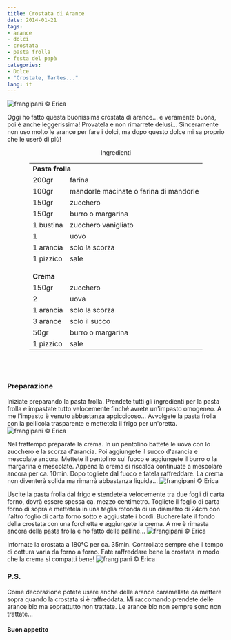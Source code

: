 ```yaml
---
title: Crostata di Arance
date: 2014-01-21
tags:
- arance
- dolci
- crostata
- pasta frolla
- festa del papà
categories:
- Dolce
- "Crostate, Tartes..."
lang: it
---
```

![](header.jpg "frangipani © Erica")

Oggi ho fatto questa buonissima crostata di arance... è veramente buona, poi è anche leggerissima! Provatela e non rimarrete delusi... Sinceramente non uso molto le arance per fare i dolci, ma dopo questo dolce mi sa proprio che le userò di più!


<div id="wrapper" style="text-align: center">
  <div id="yourdiv" style="display: inline-block;">
    <div class="ingredients">
      <div class="ingredients-title">Ingredienti</div>
      <table>
        <tbody>
          <tr>
            <td colspan="2"><b>Pasta frolla</b></td>
          </tr>
          <tr>
            <td>200gr</td>
            <td>farina</td>
          </tr>
          <tr>
            <td>100gr</td>
            <td>mandorle macinate o farina di mandorle</td>
          </tr>
          <tr>
            <td>150gr</td>
            <td>zucchero</td>
          </tr>
          <tr>
            <td>150gr</td>
            <td>burro o margarina</td>
          </tr>
          <tr>
            <td>1 bustina</td>
            <td>zucchero vanigliato</td>
          </tr>
          <tr>
            <td>1</td>
            <td>uovo</td>
          </tr>
          <tr>
            <td>1 arancia</td>
            <td>solo la scorza</td>
          </tr>
          <tr>
            <td>1 pizzico</td>
            <td>sale</td>
          </tr>
          <tr style="height: 15px;"></tr>
          <tr>          
            <td colspan="2"><b>Crema</b></td>
          </tr>
          <tr>
            <td>150gr</td>
            <td>zucchero</td>
          </tr>
          <tr>      
            <td>2</td>
            <td>uova</td>
          </tr>
          <tr>
            <td>1 arancia</td>
            <td>solo la scorza</td>
          </tr>
          <tr>
            <td>3 arance</td>
            <td>solo il succo</td>
          </tr>
          <tr>
            <td>50gr</td>
            <td>burro o margarina</td>
          </tr>
          <tr>
            <td>1 pizzico</td>
            <td>sale</td>       
          </tr>
        </tbody>
      </table>
      <br></br>
    </div>
  </div>
</div>


<h3>
  <font color="grey">
    <i class="fa-solid fa-gears"></i>
  </font> Preparazione
</h3>

Iniziate preparando la pasta frolla. Prendete tutti gli ingredienti per la pasta frolla e impastate tutto velocemente finché avrete un'impasto omogeneo. A me l'impasto è venuto abbastanza appiccicoso... Avvolgete la pasta frolla con la pellicola trasparente e mettetela il frigo per un'oretta.
![](frolla.jpg "frangipani © Erica")

Nel frattempo preparate la crema. In un pentolino battete le uova con lo zucchero e la scorza d'arancia. Poi aggiungete il succo d'arancia e mescolate ancora. Mettete il pentolino sul fuoco e aggiungete il burro o la margarina e mescolate. Appena la crema si riscalda continuate a mescolare ancora per ca. 10min. Dopo togliete dal fuoco e fatela raffreddare. La crema non diventerà solida ma rimarrà abbastanza liquida...
![](crema.jpg "frangipani © Erica")

Uscite la pasta frolla dal frigo e stendetela velocemente tra due fogli di carta forno, dovrà essere spessa ca. mezzo centimetro. Togliete il foglio di carta forno di sopra e mettetela in una teglia rotonda di un diametro di 24cm con l'altro foglio di carta forno sotto e aggiustate i bordi. Bucherellate il fondo della crostata con una forchetta e aggiungete la crema. A me è rimasta ancora della pasta frolla e ho fatto delle palline...
![](infornare.jpg "frangipani © Erica")

Infornate la crostata a 180°C per ca. 35min. Controllate sempre che il tempo di cottura varia da forno a forno. Fate raffreddare bene la crostata in modo che la crema si compatti bene!
![](risultato.jpg "frangipani © Erica")


<h3>
  <font color="#FFCC00">
    <i class="fa-regular fa-lightbulb"></i>
  </font> P.S.
</h3>


Come decorazione potete usare anche delle arance caramellate da mettere sopra quando la crostata si è raffreddata. Mi raccomando prendete delle arance bio ma soprattutto non trattate. Le arance bio non sempre sono non trattate...

<h4>Buon appetito
  <font color="red">
    <i class="fa-regular fa-face-smile"></i>
  </font>
</h4>